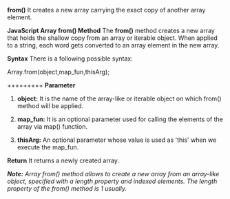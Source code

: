 **from()**
It creates a new array carrying the exact copy of another array element.

**JavaScript Array from() Method**
The **from()** method creates a new array that holds the shallow copy from an array or iterable object. When applied to a string, each word gets converted to an array element in the new array.

**Syntax**
There is a following possible syntax:

Array.from(object,map_fun,thisArg);

+++++++++
**Parameter**

1. **object:** It is the name of the array-like or iterable object on which from() method will be applied.

2. **map_fun:** It is an optional parameter used for calling the elements of the array via map() function.

3. **thisArg:** An optional parameter whose value is used as 'this' when we execute the map_fun.
   
**Return**
It returns a newly created array.


_**Note:** Array from() method allows to create a new array from an array-like object, specified with a length property and indexed elements. The length property of the from() method is 1 usually._